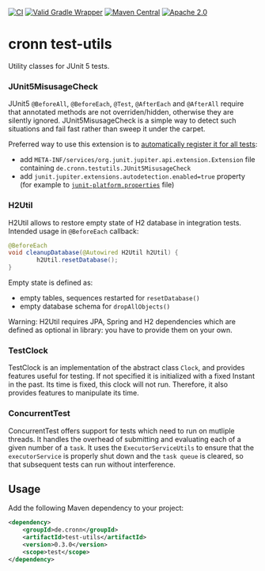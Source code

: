 [![CI](https://github.com/cronn/test-utils/workflows/CI/badge.svg)](https://github.com/cronn/test-utils/actions)
[![Valid Gradle Wrapper](https://github.com/cronn/test-utils/workflows/Validate%20Gradle%20Wrapper/badge.svg)](https://github.com/cronn/test-utils/actions/workflows/gradle-wrapper-validation.yml)
[![Maven Central](https://maven-badges.herokuapp.com/maven-central/de.cronn/test-utils/badge.svg)](http://maven-badges.herokuapp.com/maven-central/de.cronn/test-utils)
[![Apache 2.0](https://img.shields.io/github/license/cronn/test-utils.svg)](http://www.apache.org/licenses/LICENSE-2.0)

# cronn test-utils

Utility classes for JUnit 5 tests.

### JUnit5MisusageCheck

JUnit5 `@BeforeAll`, `@BeforeEach`, `@Test`, `@AfterEach` and `@AfterAll` require that annotated methods are not overriden/hidden, otherwise they are silently ignored. JUnit5MisusageCheck is a simple way to detect such situations and fail fast rather than sweep it under the carpet.

Preferred way to use this extension is to [automatically register it for all tests](https://junit.org/junit5/docs/current/user-guide/#extensions-registration-automatic):
 - add `META-INF/services/org.junit.jupiter.api.extension.Extension` file containing `de.cronn.testutils.JUnit5MisusageCheck`
 - add `junit.jupiter.extensions.autodetection.enabled=true` property (for example to [`junit-platform.properties`](https://junit.org/junit5/docs/current/user-guide/#running-tests-config-params) file)


### H2Util

H2Util allows to restore empty state of H2 database in integration tests. Intended usage in `@BeforeEach` callback:
```java
@BeforeEach
void cleanupDatabase(@Autowired H2Util h2Util) {
        h2Util.resetDatabase();
}
```

Empty state is defined as:
 - empty tables, sequences restarted for `resetDatabase()` 
 - empty database schema for `dropAllObjects()`

Warning: H2Util requires JPA, Spring and H2 dependencies which are defined as optional in library: you have to provide them on your own.

### TestClock
TestClock is an implementation of the abstract class `Clock`, and provides features useful for testing. If not specified it is initialized with a fixed Instant in the past. Its time is fixed, this clock will not run. Therefore, it also provides features to manipulate its time.

### ConcurrentTest
ConcurrentTest offers support for tests which need to run on mutliple threads. It handles the overhead of submitting and evaluating each of a given number of a `task`. It uses the `ExecutorServiceUtils` to ensure that the `executorService` is properly shut down and the `task queue` is cleared, so that subsequent tests can run without interference.

## Usage
Add the following Maven dependency to your project:

```xml
<dependency>
    <groupId>de.cronn</groupId>
    <artifactId>test-utils</artifactId>
    <version>0.3.0</version>
    <scope>test</scope>
</dependency>
```

